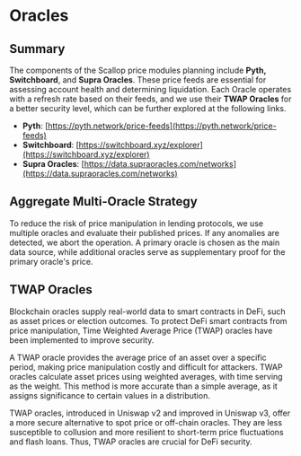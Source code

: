 # Oracles

## Summary

The components of the Scallop price modules planning include **Pyth, Switchboard**, and **Supra Oracles**. These price feeds are essential for assessing account health and determining liquidation. Each Oracle operates with a refresh rate based on their feeds, and we use their **TWAP Oracles** for a better security level, which can be further explored at the following links.

* **Pyth**: [https://pyth.network/price-feeds](https://pyth.network/price-feeds)
* **Switchboard**: [https://switchboard.xyz/explorer](https://switchboard.xyz/explorer)
* **Supra Oracles**: [https://data.supraoracles.com/networks](https://data.supraoracles.com/networks)

## Aggregate Multi-Oracle Strategy

To reduce the risk of price manipulation in lending protocols, we use multiple oracles and evaluate their published prices. If any anomalies are detected, we abort the operation. A primary oracle is chosen as the main data source, while additional oracles serve as supplementary proof for the primary oracle's price.

## **TWAP Oracles**&#x20;

Blockchain oracles supply real-world data to smart contracts in DeFi, such as asset prices or election outcomes. To protect DeFi smart contracts from price manipulation, Time Weighted Average Price (TWAP) oracles have been implemented to improve security.

A TWAP oracle provides the average price of an asset over a specific period, making price manipulation costly and difficult for attackers. TWAP oracles calculate asset prices using weighted averages, with time serving as the weight. This method is more accurate than a simple average, as it assigns significance to certain values in a distribution.

TWAP oracles, introduced in Uniswap v2 and improved in Uniswap v3, offer a more secure alternative to spot price or off-chain oracles. They are less susceptible to collusion and more resilient to short-term price fluctuations and flash loans. Thus, TWAP oracles are crucial for DeFi security.
